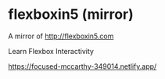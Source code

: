 # flexboxin5 (mirror)

A mirror of http://flexboxin5.com


Learn Flexbox Interactivity



https://focused-mccarthy-349014.netlify.app/
